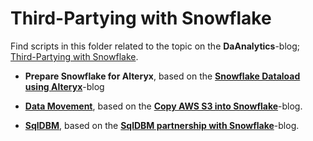 # Third-Partying with Snowflake

Find scripts in this folder related to the topic on the **DaAnalytics**-blog; [Third-Partying with Snowflake]( https://daanalytics.nl/third-partying-with-snowflake/).

  * **Prepare Snowflake for Alteryx**, based on the **[Snowflake Dataload using Alteryx](https://daanalytics.nl/load-data-into-s…ke-using-alteryx/)**-blog

  * **[Data Movement](https://github.com/daanalytics/snowflake/tree/master/third-partying/data-movement)**, based on the **[Copy AWS S3 into Snowflake](https://daanalytics.nl/copy-aws-s3-into-snowflake/)**-blog.

  * **[SqlDBM](https://github.com/daanalytics/snowflake/tree/master/third-partying/SqlDBM)**, based on the **[SqlDBM partnership with Snowflake]( https://daanalytics.nl/sqldbm-partnership-with-snowflake/)**-blog.

